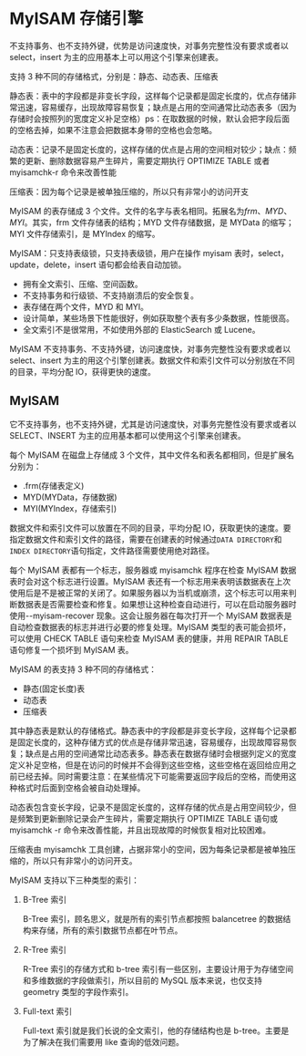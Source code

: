 # MyISAM 存储引擎

不支持事务、也不支持外键，优势是访问速度快，对事务完整性没有要求或者以 select，insert 为主的应用基本上可以用这个引擎来创建表。

支持 3 种不同的存储格式，分别是：静态、动态表、压缩表

静态表：表中的字段都是非变长字段，这样每个记录都是固定长度的，优点存储非常迅速，容易缓存，出现故障容易恢复；缺点是占用的空间通常比动态表多（因为存储时会按照列的宽度定义补足空格）ps：在取数据的时候，默认会把字段后面的空格去掉，如果不注意会把数据本身带的空格也会忽略。

动态表：记录不是固定长度的，这样存储的优点是占用的空间相对较少；缺点：频繁的更新、删除数据容易产生碎片，需要定期执行 OPTIMIZE TABLE 或者 myisamchk-r 命令来改善性能

压缩表：因为每个记录是被单独压缩的，所以只有非常小的访问开支

MyISAM 的表存储成 3 个文件。文件的名字与表名相同。拓展名为*frm*、_MYD_、_MYI_。其实，frm 文件存储表的结构；MYD 文件存储数据，是 MYData 的缩写；MYI 文件存储索引，是 MYIndex 的缩写。

MyISAM：只支持表级锁，只支持表级锁，用户在操作 myisam 表时，select，update，delete，insert 语句都会给表自动加锁。

- 拥有全文索引、压缩、空间函数。
- 不支持事务和行级锁、不支持崩溃后的安全恢复。
- 表存储在两个文件，MYD 和 MYI。
- 设计简单，某些场景下性能很好，例如获取整个表有多少条数据，性能很高。
- 全文索引不是很常用，不如使用外部的 ElasticSearch 或 Lucene。

MyISAM 不支持事务、不支持外键，访问速度快，对事务完整性没有要求或者以 select、insert 为主的用这个引擎创建表。数据文件和索引文件可以分别放在不同的目录，平均分配 IO，获得更快的速度。

## MyISAM

它不支持事务，也不支持外键，尤其是访问速度快，对事务完整性没有要求或者以 SELECT、INSERT 为主的应用基本都可以使用这个引擎来创建表。

每个 MyISAM 在磁盘上存储成 3 个文件，其中文件名和表名都相同，但是扩展名分别为：

- .frm(存储表定义)
- MYD(MYData，存储数据)
- MYI(MYIndex，存储索引)

数据文件和索引文件可以放置在不同的目录，平均分配 IO，获取更快的速度。要指定数据文件和索引文件的路径，需要在创建表的时候通过`DATA DIRECTORY`和`INDEX DIRECTORY`语句指定，文件路径需要使用绝对路径。

每个 MyISAM 表都有一个标志，服务器或 myisamchk 程序在检查 MyISAM 数据表时会对这个标志进行设置。MyISAM 表还有一个标志用来表明该数据表在上次使用后是不是被正常的关闭了。如果服务器以为当机或崩溃，这个标志可以用来判断数据表是否需要检查和修复。如果想让这种检查自动进行，可以在启动服务器时使用--myisam-recover 现象。这会让服务器在每次打开一个 MyISAM 数据表是自动检查数据表的标志并进行必要的修复处理。MyISAM 类型的表可能会损坏，可以使用 CHECK TABLE 语句来检查 MyISAM 表的健康，并用 REPAIR TABLE 语句修复一个损坏到 MyISAM 表。

MyISAM 的表支持 3 种不同的存储格式：

- 静态(固定长度)表
- 动态表
- 压缩表

其中静态表是默认的存储格式。静态表中的字段都是非变长字段，这样每个记录都是固定长度的，这种存储方式的优点是存储非常迅速，容易缓存，出现故障容易恢复；缺点是占用的空间通常比动态表多。静态表在数据存储时会根据列定义的宽度定义补足空格，但是在访问的时候并不会得到这些空格，这些空格在返回给应用之前已经去掉。同时需要注意：在某些情况下可能需要返回字段后的空格，而使用这种格式时后面到空格会被自动处理掉。

动态表包含变长字段，记录不是固定长度的，这样存储的优点是占用空间较少，但是频繁到更新删除记录会产生碎片，需要定期执行 OPTIMIZE TABLE 语句或 myisamchk -r 命令来改善性能，并且出现故障的时候恢复相对比较困难。

压缩表由 myisamchk 工具创建，占据非常小的空间，因为每条记录都是被单独压缩的，所以只有非常小的访问开支。

MyISAM 支持以下三种类型的索引：

1. B-Tree 索引

   B-Tree 索引，顾名思义，就是所有的索引节点都按照 balancetree 的数据结构来存储，所有的索引数据节点都在叶节点。

2. R-Tree 索引

   R-Tree 索引的存储方式和 b-tree 索引有一些区别，主要设计用于为存储空间和多维数据的字段做索引，所以目前的 MySQL 版本来说，也仅支持 geometry 类型的字段作索引。

3. Full-text 索引

   Full-text 索引就是我们长说的全文索引，他的存储结构也是 b-tree。主要是为了解决在我们需要用 like 查询的低效问题。
